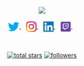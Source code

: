 <!-- Typing SVG generated from - https://github.com/DenverCoder1/readme-typing-svg | https://readme-typing-svg.herokuapp.com/demo/ -->
<p align="center">
  <a href="https://github.com/DenverCoder1/readme-typing-svg"><img src="https://readme-typing-svg.herokuapp.com/?lines=Hello%20World!;I'm%20Dilum%20De%20Silva;Passionate%20Mobile%20Developer;Tech%20Speaker;Community%20Lead;Open-Source%20Enthusiast;Lecturer&font=Fira%20Code&center=true&width=440&height=45&color=4493f8&vCenter=true&size=32"></a>
</p>

<!-- Social icons section -->
<p align="center">
<a href="https://twitter.com/dilum_de" target="_blank">
  <img align="center" alt="Dilum De Siva | Twitter" width="26px" src="https://github.com/dilumdesilva/dilumdesilva/blob/main/src/twitter.svg" />
</a> &nbsp;&nbsp;
<a href="https://www.instagram.com/dilum1995/" target="_blank">
  <img align="center" alt="Dilum De Silva | Instagram" width="24px" src="https://github.com/dilumdesilva/dilumdesilva/blob/main/src/instagram.svg" />
</a> &nbsp;&nbsp;
<a href="https://www.linkedin.com/in/dilumdesilva/" target="_blank">
  <img align="center" alt="Dilum De Siva | Linkedin" width="24px" src="https://github.com/dilumdesilva/dilumdesilva/blob/main/src/linkedin.svg" />
</a> &nbsp;&nbsp;
<a href="https://www.twitch.tv/collections/5UJVqDIBtRYiqw" target="_blank">
  <img align="center" alt="Dilum De Siva | Twitch" width="24px" src="https://github.com/dilumdesilva/dilumdesilva/blob/main/src/twitch.webp" />
</a> &nbsp;&nbsp;
<p>
  
<br/>

<!-- Social badges section -->
<!-- Badges with custom icons - https://github.com/DenverCoder1/custom-icon-badges -->
<!-- View counter - https://github.com/DenverCoder1/Simple-View-Counter -->
<!-- Star counter - https://github.com/idealclover/GitHub-Star-Counter -->
<p align="center"> 
  <a href="https://github.com/dilumdesilva?tab=repositories&sort=stargazers">
    <img alt="total stars" title="Total stars on GitHub" src="https://custom-icon-badges.herokuapp.com/github/stars/dilumdesilva?color=55960c&style=for-the-badge&labelColor=488207&logo=star"/></a>
  <a href="https://github.com/dilumdesilva?tab=followers">
    <img alt="followers" title="Follow me on Github" src="https://custom-icon-badges.herokuapp.com/github/followers/dilumdesilva?color=236ad3&labelColor=1155ba&style=for-the-badge&logo=person-add&label=Follow&logoColor=white"/></a>
</p>
  
<!-- Charts section -->
<!--
<p align="center">
<img src="https://activity-graph.herokuapp.com/graph?username=dilumdesilva&theme=dracula&bg_color=00000000&color=878787&line=4c8ed9&point=00000000&area=true&hide_border=true"><br><br>
  <img width="370px" src="https://github-readme-stats.vercel.app/api?username=dilumdesilva&custom_title=Dilum+De+Silva's+Github+Stats&show_icons=true&hide_border=true&count_private=true&bg_color=00000000&title_color=58a6fe&text_color=878787&icon_color=58a6fe&cache_seconds=1800" />
  <img width="370px" src="https://github-readme-streak-stats.herokuapp.com/?user=dilumdesilva&background=00000000&hide_border=true&stroke=878787&ring=4c8ed9&fire=4c8ed9&currStreakNum=878787&sideNums=878787&currStreakLabel=878787&sideLabels=878787&dates=878787" />
</p>
-->
